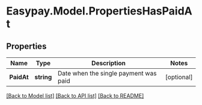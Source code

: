 # Easypay.Model.PropertiesHasPaidAt
## Properties

Name | Type | Description | Notes
------------ | ------------- | ------------- | -------------
**PaidAt** | **string** | Date when the single payment was paid | [optional] 

[[Back to Model list]](../README.md#documentation-for-models) [[Back to API list]](../README.md#documentation-for-api-endpoints) [[Back to README]](../README.md)

